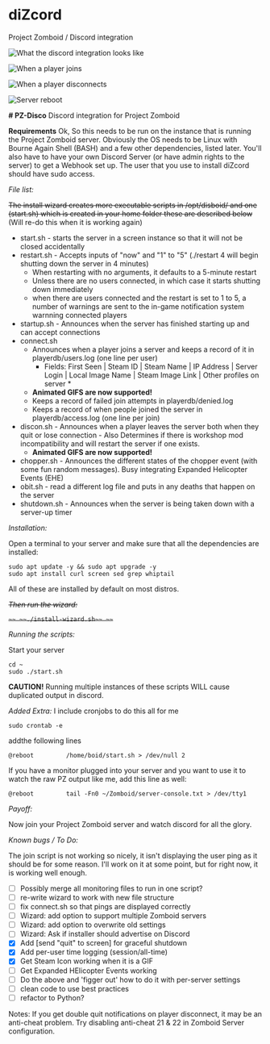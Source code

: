 # diZcord
Project Zomboid / Discord integration

![What the discord integration looks like](https://i.imgur.com/Xa4TcU1.jpeg)

![When a player joins](https://github.com/Blyzz616/diZcord/assets/19424317/3995e12d-710d-4890-ba2a-09fb460e2230)

![When a player disconnects](https://github.com/Blyzz616/diZcord/assets/19424317/8d8bdb05-7d7a-4ed0-aa18-96f1e87c7a62)

![Server reboot](https://github.com/Blyzz616/diZcord/assets/19424317/2b7ea92c-263e-4720-b6ff-c5cb81d4bc29)

**# PZ-Disco**
Discord integration for Project Zomboid

**Requirements**
Ok, So this needs to be run on the instance that is running the Project Zomboid server.
Obviously the OS needs to be Linux with Bourne Again Shell (BASH) and a few other dependencies, listed later.
You'll also have to have your own Discord Server (or have admin rights to the server) to get a Webhook set up.
The user that you use to install diZcord should have sudo access.

_File list:_

~~The install wizard creates more executable scripts in /opt/disboid/ and one (start.sh) which is created in your home folder these are described below~~ (Will re-do this when it is working again)

- start.sh - starts the server in a screen instance so that it will not be closed accidentally
- restart.sh - Accepts inputs of "now" and "1" to "5" (./restart 4 will begin shutting down the server in 4 minutes)
  - When restarting with no arguments, it defaults to a 5-minute restart
  - Unless there are no users connected, in which case it starts shutting down immediately
  - when there are users connected and the restart is set to 1 to 5, a number of warnings are sent to the in-game notification system warnning connected players
- startup.sh - Announces when the server has finished starting up and can accept connections
- connect.sh
  - Announces when a player joins a server and keeps a record of it in playerdb/users.log (one line per user)
    - Fields: First Seen | Steam ID | Steam Name | IP Address | Server Login | Local Image Name | Steam Image Link | Other profiles on server *
  - **Animated GIFS are now supported!**
  - Keeps a record of failed join attempts in playerdb/denied.log
  - Keeps a record of when people joined the server in playerdb/access.log (one line per join)
- discon.sh - Announces when a player leaves the server both when they quit or lose connection - Also Determines if there is workshop mod incompatibility and will restart the server if one exists.
  - **Animated GIFS are now supported!**
- chopper.sh - Announces the different states of the chopper event (with some fun random messages). Busy integrating Expanded Helicopter Events (EHE)
- obit.sh - read a different log file and puts in any deaths that happen on the server
- shutdown.sh - Announces when the server is being taken down with a server-up timer

_Installation:_

Open a terminal to your server and make sure that all the dependencies are installed:

```
sudo apt update -y && sudo apt upgrade -y
sudo apt install curl screen sed grep whiptail
```

All of these are installed by default on most distros.

~~_Then run the wizard:_~~

~~```~~
~~./install-wizard.sh~~
~~```~~

_Running the scripts:_

Start your server

```
cd ~
sudo ./start.sh
```

**CAUTION!** Running multiple instances of these scripts WILL cause duplicated output in discord.

_Added Extra:_
I include cronjobs to do this all for me

```
sudo crontab -e
```

addthe following lines

```
@reboot         /home/boid/start.sh > /dev/null 2
```

If you have a monitor plugged into your server and you want to use it to watch the raw PZ output like me, add this line as well:

```
@reboot         tail -Fn0 ~/Zomboid/server-console.txt > /dev/tty1
```


_Payoff:_

Now join your Project Zomboid server and watch discord for all the glory.

_Known bugs / To Do:_

The join script is not working so nicely, it isn't displaying the user ping as it should be for some reason. I'll work on it at some point, but for right now, it is working well enough.
- [ ] Possibly merge all monitoring files to run in one script?
- [ ] re-write wizard to work with new file structure
- [ ] fix connect.sh so that pings are displayed correctly
- [ ] Wizard: add option to support multiple Zomboid servers
- [ ] Wizard: add option to overwrite old settings
- [ ] Wizard: Ask if installer should advertise on Discord
- [x] Add [send "quit" to screen] for graceful shutdown
- [x] Add per-user time logging (session/all-time)
- [x] Get Steam Icon working when it is a GIF
- [ ] Get Expanded HElicopter Events working
- [ ] Do the above and 'figger out' how to do it with per-server settings
- [ ] clean code to use best practices
- [ ] refactor to Python?

Notes:
If you get double quit notifications on player disconnect, it may be an anti-cheat problem.
Try disabling anti-cheat 21 & 22 in Zomboid Server configuration.
